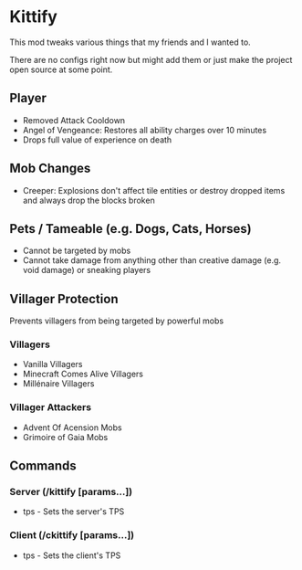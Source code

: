 # Kittify

This mod tweaks various things that my friends and I wanted to.

There are no configs right now but might add them or just make the project open source at some point.

## Player
- Removed Attack Cooldown
- Angel of Vengeance: Restores all ability charges over 10 minutes
- Drops full value of experience on death

## Mob Changes
- Creeper: Explosions don't affect tile entities or destroy dropped items and always drop the blocks broken

## Pets / Tameable (e.g. Dogs, Cats, Horses)
- Cannot be targeted by mobs
- Cannot take damage from anything other than creative damage (e.g. void damage) or sneaking players

## Villager Protection
Prevents villagers from being targeted by powerful mobs

### Villagers
- Vanilla Villagers
- Minecraft Comes Alive Villagers
- Millénaire Villagers

### Villager Attackers
- Advent Of Acension Mobs
- Grimoire of Gaia Mobs

## Commands
### Server (/kittify <command> [params...])
- tps <tps> - Sets the server's TPS
### Client (/ckittify <command> [params...])
- tps <tps> - Sets the client's TPS
